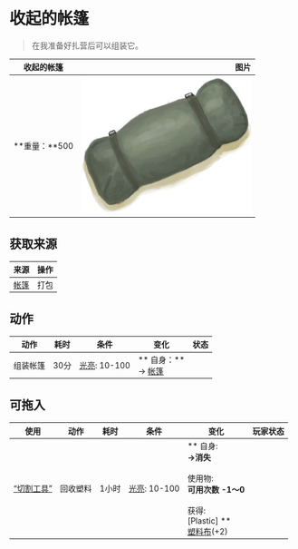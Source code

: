 # 收起的帐篷  
> 在我准备好扎营后可以组装它。  
  
  收起的帐篷  |   图片   
 ----  |  ----:   
 **重量：**500  |  <img decoding="async" src="Sprite/TentPacked.png" href="a.md" style="max-width:300px;max-height:300px;">   
  
## 获取来源  
来源  |  操作  
----  |  ----  
[帐篷](TentDeployed.md)  |  打包  
## 动作  
动作  |  耗时  |  条件  |  变化  |  状态  
----  |  ----  |  ----  |  ----  |  ----  
组装帐篷<br>  |  30分  |  [光亮](Light.md): 10-100  |  ** 自身：**<br>→ [帐篷](TentDeployed.md)  |    
## 可拖入  
使用  |  动作  |  耗时  |  条件  |  变化  |  玩家状态  
----  |  ----  |  ----  |  ----  |  ----  |  ----  
[“切割工具”](tag_Cutter.md)  |  回收塑料<br>  |  1小时  |  [光亮](Light.md): 10-100  |  ** 自身: **<br>→消失<br><br>** 使用物: **<br>可用次数  -1～0<br><br>** 获得: **<br>** [Plastic] **<br>  [塑料布](PlasticSheet.md)(+2)<br>  |    


<script>document.title="收起的帐篷 - 卡牌生存百科 Card Survival Wiki";</script>